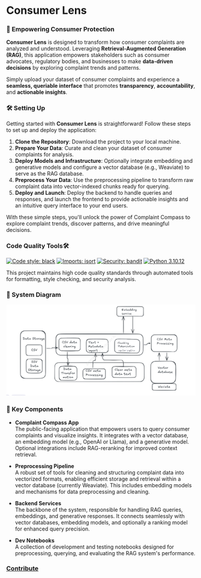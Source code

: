 # Consumer Lens
### 🌟 Empowering Consumer Protection  

**Consumer Lens** is designed to transform how consumer complaints are analyzed and understood. Leveraging **Retrieval-Augmented Generation (RAG)**, this application empowers stakeholders such as consumer advocates, regulatory bodies, and businesses to make **data-driven decisions** by exploring complaint trends and patterns.  

Simply upload your dataset of consumer complaints and experience a **seamless, queriable interface** that promotes **transparency**, **accountability**, and **actionable insights**.  

### 🛠️ Setting Up 

Getting started with **Consumer Lens** is straightforward! Follow these steps to set up and deploy the application:

1. **Clone the Repository**: Download the project to your local machine.  
2. **Prepare Your Data**: Curate and clean your dataset of consumer complaints for analysis.  
3. **Deploy Models and Infrastructure**: Optionally integrate embedding and generative models and configure a vector database (e.g., Weaviate) to serve as the RAG database.  
4. **Preprocess Your Data**: Use the preprocessing pipeline to transform raw complaint data into vector-indexed chunks ready for querying.  
5. **Deploy and Launch**: Deploy the backend to handle queries and responses, and launch the frontend to provide actionable insights and an intuitive query interface to your end users.  

With these simple steps, you'll unlock the power of Complaint Compass to explore complaint trends, discover patterns, and drive meaningful decisions.

### Code Quality Tools🛠️

[![Code style: black](https://img.shields.io/badge/code%20style-black-000000.svg)](https://github.com/psf/black)
[![Imports: isort](https://img.shields.io/badge/%20imports-isort-%231674b1?style=flat&labelColor=ef8336)](https://pycqa.github.io/isort/)
[![Security: bandit](https://img.shields.io/badge/security-bandit-yellow.svg)](https://github.com/PyCQA/bandit)
[![Python 3.10.12](https://img.shields.io/badge/python-3.10.12-blue.svg)](https://www.python.org/downloads/release/python-31012/)

This project maintains high code quality standards through automated tools for formatting, style checking, and security analysis.

### 🧭 System Diagram

<img width="800" alt="Preprocessing_Image" src="documents\Preprocessing_Image.svg">

### 🔑 Key Components

- **Complaint Compass App**  
  The public-facing application that empowers users to query consumer complaints and visualize insights. It integrates with a vector database, an embedding model (e.g., OpenAI or Llama), and a generative model. Optional integrations include RAG-reranking for improved context retrieval.

- **Preprocessing Pipeline**  
  A robust set of tools for cleaning and structuring complaint data into vectorized formats, enabling efficient storage and retrieval within a vector database (currently Weaviate). This includes embedding models and mechanisms for data preprocessing and cleaning.

- **Backend Services**  
  The backbone of the system, responsible for handling RAG queries, embeddings, and generative responses. It connects seamlessly with vector databases, embedding models, and optionally a ranking model for enhanced query precision.

- **Dev Notebooks**  
  A collection of development and testing notebooks designed for preprocessing, querying, and evaluating the RAG system's performance.

### [Contribute](documents/guide_to_contribute.md)


